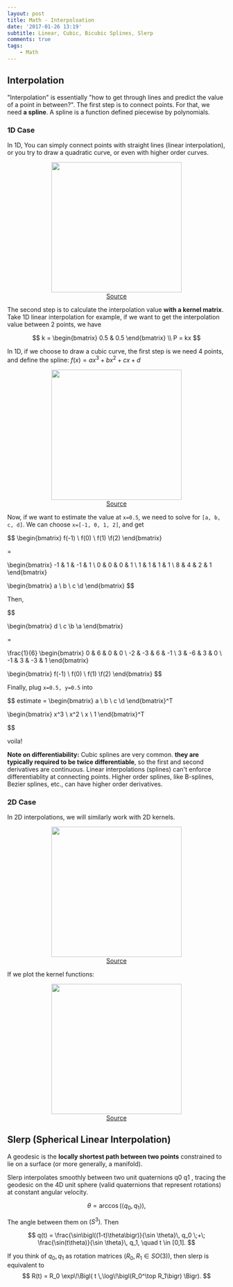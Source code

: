 ```yaml
---
layout: post
title: Math - Interpoloation
date: '2017-01-26 13:19'
subtitle: Linear, Cubic, Bicubic Splines, Slerp
comments: true
tags:
    - Math
---
```


## Interpolation

"Interpolation" is essentially "how to get through lines and predict the value of a point in between?". The first step is to connect points. For that, we need **a spline**. A spline is a function defined piecewise by polynomials.

### 1D Case

In 1D, You can simply connect points with straight lines (linear interpolation), or you try to draw a quadratic curve, or even with higher order curves.

<div style="text-align: center;">
<p align="center">
    <figure>
        <img src="https://github.com/user-attachments/assets/9937a26f-435f-4178-9a3b-8e0c3bb122a0" height="300" alt=""/>
        <figcaption><a href="https://www.mssc.mu.edu/~daniel/pubs/RoweTalkMSCS_BiCubic.pdf">Source</a></figcaption>
    </figure>
</p>
</div>

The second step is to calculate the interpolation value **with a kernel matrix**. Take 1D linear interpolation for example, if we want to get the interpolation value between 2 points, we have

$$
k = \begin{bmatrix}
0.5 & 0.5
\end{bmatrix}
\\
P = kx
$$

In 1D, if we choose to draw a cubic curve, the first step is we need 4 points, and define the spline: $f(x) = ax^3 + bx^2 + cx + d$

<div style="text-align: center;">
<p align="center">
    <figure>
        <img src="https://github.com/user-attachments/assets/198ee503-d624-43ec-ad1a-9d763bf43974" height="300" alt=""/>
        <figcaption><a href="https://www.mssc.mu.edu/~daniel/pubs/RoweTalkMSCS_BiCubic.pdf">Source</a></figcaption>
    </figure>
</p>
</div>

Now, if we want to estimate the value at `x=0.5`, we need to solve for `[a, b, c, d]`. We can choose `x=[-1, 0, 1, 2]`, and get

$$
\begin{bmatrix}
f(-1) \\ f(0) \\ f(1) \\f(2)
\end{bmatrix}

=

\begin{bmatrix}
-1 & 1 & -1 & 1 \\
0 & 0 & 0 & 1 \\
1 & 1 & 1 & 1 \\
8 & 4 & 2 & 1
\end{bmatrix}

\begin{bmatrix}
a \\ b \\ c \\d
\end{bmatrix}
$$

Then,

$$

\begin{bmatrix}
d \\ c \\b \\a
\end{bmatrix}

=

\frac{1}{6} \begin{bmatrix}
0 & 6 & 0 & 0 \\
-2 & -3 & 6 & -1 \\
3 & -6 & 3 & 0 \\
-1 & 3 & -3 & 1
\end{bmatrix}

\begin{bmatrix}
f(-1) \\ f(0) \\ f(1) \\f(2)
\end{bmatrix}
$$

Finally, plug `x=0.5, y=0.5` into

$$
estimate = 
\begin{bmatrix}
a \\ b \\ c \\d
\end{bmatrix}^T

\begin{bmatrix}
x^3 \\ x^2 \\ x \\ 1
\end{bmatrix}^T

$$

voila!

**Note on differentiability:** Cubic splines are very common. **they are typically required to be twice differentiable**, so the first and second derivatives are continuous. Linear interpolations (splines) can't enforce differentiablity at connecting points. Higher order splines, like B-splines, Bezier splines, etc., can have higher order derivatives.

### 2D Case

In 2D interpolations, we will similarly work with 2D kernels.

<div style="text-align: center;">
<p align="center">
    <figure>
        <img src="https://github.com/user-attachments/assets/0d0c13f7-22c5-4555-888a-90f1bfa941da" height="300" alt=""/>
        <figcaption><a href="https://www.mssc.mu.edu/~daniel/pubs/RoweTalkMSCS_BiCubic.pdf">Source</a></figcaption>
    </figure>
</p>
</div>

If we plot the kernel functions:

<div style="text-align: center;">
<p align="center">
    <figure>
        <img src="https://github.com/user-attachments/assets/ba9a433d-adb6-4b0d-8c5f-9b72ee5ff607" height="300" alt=""/>
        <figcaption><a href="https://www.mssc.mu.edu/~daniel/pubs/RoweTalkMSCS_BiCubic.pdf">Source</a></figcaption>
    </figure>
</p>
</div>

## Slerp (Spherical Linear Interpolation)

A geodesic is the **locally shortest path between two points** constrained to lie on a surface (or more generally, a manifold).

Slerp interpolates smoothly between two unit quaternions q0 q1 , tracing the geodesic on the 4D unit sphere (valid quaternions that represent rotations) at constant angular velocity.


$$
\theta = \arccos \bigl( \langle q_0, q_1 \rangle \bigr),
$$

The angle between them on $(S^3)$. Then

$$
q(t) =
\frac{\sin\bigl((1-t)\theta\bigr)}{\sin \theta}\, q_0 \;+\;
\frac{\sin(t\theta)}{\sin \theta}\, q_1,
\quad t \in [0,1].
$$

If you think of $q_0, q_1$ as rotation matrices $(R_0, R_1 \in SO(3))$,
then slerp is equivalent to
$$
R(t) = R_0 \exp\!\Bigl( t \,\log\!\bigl(R_0^\top R_1\bigr) \Bigr).
$$

